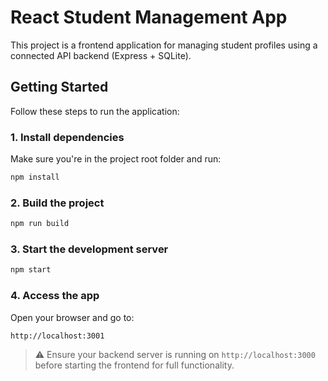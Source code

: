 

# React Student Management App

This project is a frontend application for managing student profiles using a connected API backend (Express + SQLite).

## Getting Started

Follow these steps to run the application:

### 1. Install dependencies

Make sure you're in the project root folder and run:

```bash
npm install
```

### 2. Build the project

```bash
npm run build
```

### 3. Start the development server

```bash
npm start
```

### 4. Access the app

Open your browser and go to:

```
http://localhost:3001
```

> ⚠️ Ensure your backend server is running on `http://localhost:3000` before starting the frontend for full functionality.
```

